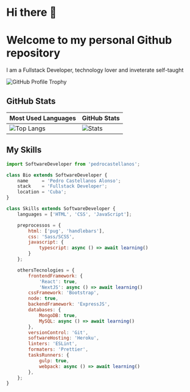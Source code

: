 # Hi there 👋
# Welcome to my personal Github repository

I am a Fullstack Developer, technology lover and inveterate self-taught

![GitHub Profile Trophy](https://github-profile-trophy.vercel.app/?username=pedrocastellanos&theme=darkhub&margin-w=45)

## GitHub Stats

| Most Used Languages | GitHub Stats |
| ------------------- | ------------ |
| ![Top Langs](https://github-readme-stats.vercel.app/api/top-langs/?username=pedrocastellanos&show_icons=true&hide_title=true&hide_border=true&bg_color=0d1117&text_color=f0f6fc&layout=compact) | ![Stats](https://github-readme-stats.vercel.app/api/?username=pedrocastellanos&show_icons=true&hide_title=true&hide_border=true&bg_color=0d1117&text_color=f0f6fc) |

## My Skills
```js
import SoftwareDeveloper from 'pedrocastellanos';

class Bio extends SoftwareDeveloper {
    name     = 'Pedro Castellanos Alonso';
    stack    = 'Fullstack Developer';
    location = 'Cuba';
}

class Skills extends SoftwareDeveloper {
    languages = ['HTML', 'CSS', 'JavaScript'];

    preprocessos = {
        html: ['pug', 'handlebars'],
        css: 'Sass/SCSS',
        javascript: {
            typescript: async () => await learning()
        }
    };

    othersTecnologies = {
        frontendFramework: {
            'React': true,
            'NextJS': async () => await learning()
        cssFramework: 'Bootstrap',
        node: true,
        backendFramework: 'ExpressJS',
        databases: {
            MongoDB: true,
            MySQL: async () => await learning()
        },
        versionControl: 'Git',
        softwareHosting: 'Heroku',
        linters: 'ESLint',
        formaters: 'Prettier',
        tasksRunners: {
            gulp: true,
            webpack: async () => await learning()
        },
    };
}
```
